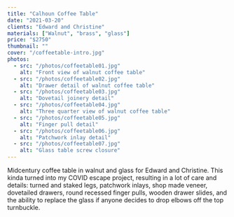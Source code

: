 ```yaml
---
title: "Calhoun Coffee Table"
date: "2021-03-20"
clients: "Edward and Christine"
materials: ["Walnut", "brass", "glass"]
price: "$2750"
thumbnail: ""
cover: "/coffeetable-intro.jpg"
photos:
  - src: "/photos/coffeetable01.jpg"
    alt: "Front view of walnut coffee table"
  - src: "/photos/coffeetable02.jpg"
    alt: "Drawer detail of walnut coffee table"
  - src: "/photos/coffeetable03.jpg"
    alt: "Dovetail joinery detail"
  - src: "/photos/coffeetable04.jpg"
    alt: "Three quarter view of walnut coffee table"
  - src: "/photos/coffeetable05.jpg"
    alt: "Finger pull detail"
  - src: "/photos/coffeetable06.jpg"
    alt: "Patchwork inlay detail"
  - src: "/photos/coffeetable07.jpg"
    alt: "Glass table screw closure"
---
```


Midcentury coffee table in walnut and glass for Edward and Christine. This kinda turned into my
COVID escape project, resulting in a lot of care and details: turned and staked legs, patchwork
inlays, shop made veneer, dovetailed drawers, round recessed finger pulls, wooden drawer slides,
and the ability to replace the glass if anyone decides to drop elbows off the top turnbuckle.
